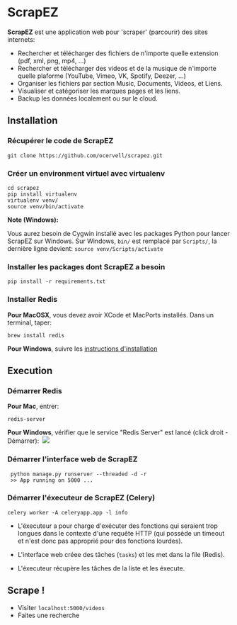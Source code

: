 # ScrapEZ

**ScrapEZ** est une application web pour 'scraper' (parcourir) des sites internets:

* Rechercher et télécharger des fichiers de n'importe quelle extension (pdf, xml, png, mp4, ...)
* Rechercher et télécharger des videos et de la musique de n'importe quelle plaforme (YouTube, Vimeo, VK, Spotify, Deezer, ...)
* Organiser les fichiers par section Music, Documents, Videos, et Liens.
* Visualiser et catégoriser les marques pages et les liens.
* Backup les données localement ou sur le cloud.

## Installation

### Récupérer le code de ScrapEZ
  ```
  git clone https://github.com/ocervell/scrapez.git
  ```
  
### Créer un environment virtuel avec virtualenv
  ```
  cd scrapez
  pip install virtualenv
  virtualenv venv/
  source venv/bin/activate
  ```
  **Note (Windows):** 
 
  Vous aurez besoin de Cygwin installé avec les packages Python pour lancer ScrapEZ sur Windows.
  Sur Windows, `bin/` est remplacé par `Scripts/`, la dernière ligne devient: `source venv/Scripts/activate`
  
### Installer les packages dont ScrapEZ a besoin
  ```
  pip install -r requirements.txt
  ```
  
### Installer Redis
  **Pour MacOSX**, vous devez avoir XCode et MacPorts installés.
  Dans un terminal, taper:
  ```
  brew install redis
  ```
  
  **Pour Windows**, suivre les [instructions d'installation](https://github.com/rgl/redis/downloads)
  
## Execution

### Démarrer Redis

  **Pour Mac**, entrer:
  ```
  redis-server
  ```
  
  **Pour Windows**, vérifier que le service "Redis Server" est lancé (click droit - Démarrer):
  ![](https://user-images.githubusercontent.com/9629314/34919199-f81d5268-f924-11e7-8d3c-faffd8ce1dfd.PNG)

### Démarrer l'interface web de ScrapEZ
 ```
  python manage.py runserver --threaded -d -r
  >> App running on 5000 ...
  ```
### Démarrer l'éxecuteur de ScrapEZ (Celery)
  ```
  celery worker -A celeryapp.app -l info
  ```
  
  * L'éxecuteur a pour charge d'exécuter des fonctions qui seraient trop longues dans le contexte d'une requête HTTP (qui possède un timeout et n'est donc pas approprié pour des fonctions lourdes).
  
  * L'interface web créee des tâches (`tasks`) et les met dans la file (Redis). 
  
  * L'éxecuteur récupère les tâches de la liste et les éxecute.
  
## Scrape !
* Visiter `localhost:5000/videos`
* Faites une recherche
